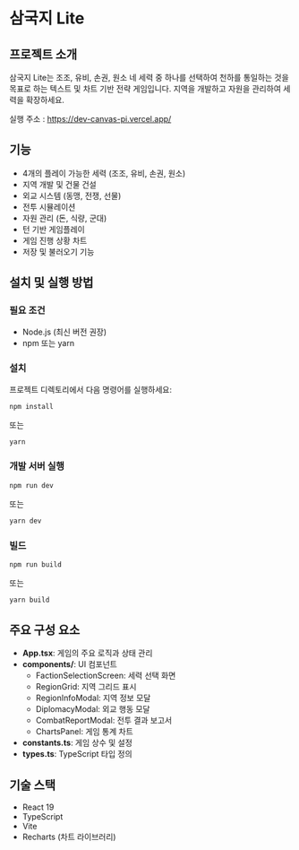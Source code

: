 # 삼국지 Lite

## 프로젝트 소개
삼국지 Lite는 조조, 유비, 손권, 원소 네 세력 중 하나를 선택하여 천하를 통일하는 것을 목표로 하는 텍스트 및 차트 기반 전략 게임입니다. 지역을 개발하고 자원을 관리하여 세력을 확장하세요.

실행 주소 : https://dev-canvas-pi.vercel.app/

## 기능
- 4개의 플레이 가능한 세력 (조조, 유비, 손권, 원소)
- 지역 개발 및 건물 건설
- 외교 시스템 (동맹, 전쟁, 선물)
- 전투 시뮬레이션
- 자원 관리 (돈, 식량, 군대)
- 턴 기반 게임플레이
- 게임 진행 상황 차트
- 저장 및 불러오기 기능

## 설치 및 실행 방법

### 필요 조건
- Node.js (최신 버전 권장)
- npm 또는 yarn

### 설치
프로젝트 디렉토리에서 다음 명령어를 실행하세요:

```bash
npm install
```

또는

```bash
yarn
```

### 개발 서버 실행

```bash
npm run dev
```

또는

```bash
yarn dev
```

### 빌드

```bash
npm run build
```

또는

```bash
yarn build
```

## 주요 구성 요소
- **App.tsx**: 게임의 주요 로직과 상태 관리
- **components/**: UI 컴포넌트
  - FactionSelectionScreen: 세력 선택 화면
  - RegionGrid: 지역 그리드 표시
  - RegionInfoModal: 지역 정보 모달
  - DiplomacyModal: 외교 행동 모달
  - CombatReportModal: 전투 결과 보고서
  - ChartsPanel: 게임 통계 차트
- **constants.ts**: 게임 상수 및 설정
- **types.ts**: TypeScript 타입 정의

## 기술 스택
- React 19
- TypeScript
- Vite
- Recharts (차트 라이브러리) 
